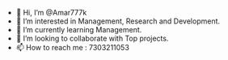 - 👋 Hi, I’m @Amar777k
- 👀 I’m interested in Management, Research and Development.
- 🌱 I’m currently learning Management.
- 💞️ I’m looking to collaborate with Top projects.
- 📫 How to reach me : 7303211053

<!---
Amar777k/Amar777k is a ✨ special ✨ repository because its `README.md` (this file) appears on your GitHub profile.
You can click the Preview link to take a look at your changes.
--->
